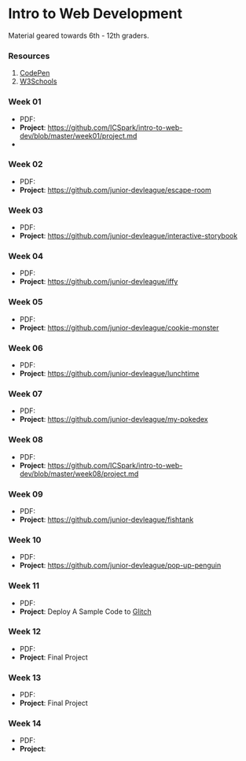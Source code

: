 # Intro to Web Development

Material geared towards 6th - 12th graders.

### Resources
1. [CodePen](https://codepen.io/)
2. [W3Schools](https://www.w3schools.com/)

### Week 01
- PDF:
- **Project**: https://github.com/ICSpark/intro-to-web-dev/blob/master/week01/project.md
- 
### Week 02
- PDF:
- **Project**: https://github.com/junior-devleague/escape-room

### Week 03
- PDF:
- **Project**: https://github.com/junior-devleague/interactive-storybook

### Week 04
- PDF:
- **Project**: https://github.com/junior-devleague/iffy

### Week 05
- PDF:
- **Project**: https://github.com/junior-devleague/cookie-monster

### Week 06
- PDF:
- **Project**: https://github.com/junior-devleague/lunchtime

### Week 07
- PDF:
- **Project**: https://github.com/junior-devleague/my-pokedex

### Week 08
- PDF:
- **Project**: https://github.com/ICSpark/intro-to-web-dev/blob/master/week08/project.md

### Week 09
- PDF:
- **Project**: https://github.com/junior-devleague/fishtank 

### Week 10
- PDF:
- **Project**: https://github.com/junior-devleague/pop-up-penguin

### Week 11
- PDF:
- **Project**: Deploy A Sample Code to [Glitch](https://glitch.com/)

### Week 12
- PDF:
- **Project**: Final Project

### Week 13
- PDF:
- **Project**: Final Project

### Week 14
- PDF:
- **Project**: 
